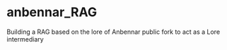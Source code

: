 # anbennar_RAG
Building a RAG based on the lore of Anbennar public fork to act as a Lore intermediary
